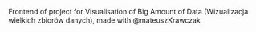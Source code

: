 Frontend of project for Visualisation of Big Amount of Data (Wizualizacja wielkich zbiorów danych), made with @mateuszKrawczak
